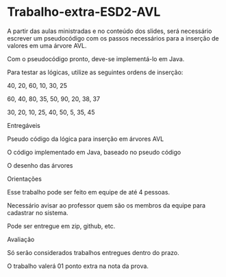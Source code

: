 # Trabalho-extra-ESD2-AVL
 
A partir das aulas ministradas e no conteúdo dos slides, será necessário escrever um pseudocódigo com os passos necessários para a inserção de valores em uma árvore AVL.

Com o pseudocódigo pronto, deve-se implementá-lo em Java.

 
Para testar as lógicas, utilize as seguintes ordens de inserção:
 

40, 20, 60, 10, 30, 25

60, 40, 80, 35, 50, 90, 20, 38, 37

30, 20, 10, 25, 40, 50, 5, 35, 45

 
Entregáveis

Pseudo código da lógica para inserção em árvores AVL

O código implementado em Java, baseado no pseudo código

O desenho das árvores

 
Orientações

Esse trabalho pode ser feito em equipe de até 4 pessoas.

Necessário avisar ao professor quem são os membros da equipe para cadastrar no sistema.

Pode ser entregue em zip, github, etc.

Avaliação

Só serão considerados trabalhos entregues dentro do prazo.

O trabalho valerá 01 ponto extra na nota da prova.

